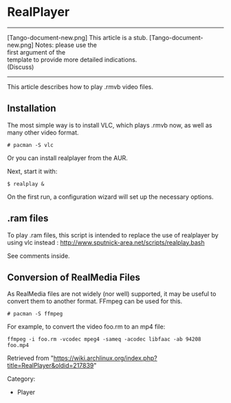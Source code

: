 RealPlayer
==========

  ------------------------ ------------------------ ------------------------
  [Tango-document-new.png] This article is a stub.  [Tango-document-new.png]
                           Notes: please use the    
                           first argument of the    
                           template to provide more 
                           detailed indications.    
                           (Discuss)                
  ------------------------ ------------------------ ------------------------

This article describes how to play .rmvb video files.

Installation
------------

The most simple way is to install VLC, which plays .rmvb now, as well as
many other video format.

    # pacman -S vlc

Or you can install realplayer from the AUR.

Next, start it with:

    $ realplay &

On the first run, a configuration wizard will set up the necessary
options.

  

.ram files
----------

To play .ram files, this script is intended to replace the use of
realplayer by using vlc instead :
http://www.sputnick-area.net/scripts/realplay.bash

See comments inside.

Conversion of RealMedia Files
-----------------------------

As RealMedia files are not widely (nor well) supported, it may be useful
to convert them to another format. FFmpeg can be used for this.

    # pacman -S ffmpeg

For example, to convert the video foo.rm to an mp4 file:

    ffmpeg -i foo.rm -vcodec mpeg4 -sameq -acodec libfaac -ab 94208 foo.mp4

Retrieved from
"https://wiki.archlinux.org/index.php?title=RealPlayer&oldid=217839"

Category:

-   Player
